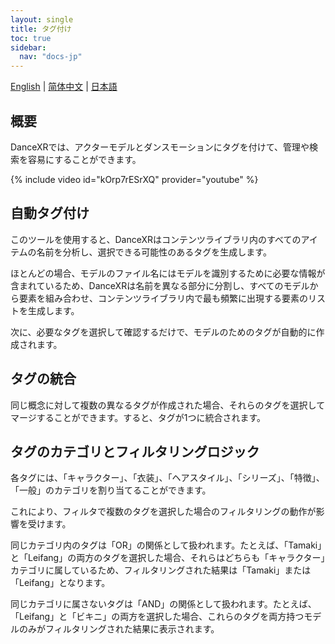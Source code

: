 ```yaml
---
layout: single
title: タグ付け
toc: true
sidebar:
  nav: "docs-jp"
---
```

[English](/dancexr/features/tagging) | [简体中文](/zh/dancexr/features/tagging) | [日本語](/jp/dancexr/features/tagging)


## 概要
DanceXRでは、アクターモデルとダンスモーションにタグを付けて、管理や検索を容易にすることができます。

{% include video id="kOrp7rESrXQ" provider="youtube" %}

## 自動タグ付け
このツールを使用すると、DanceXRはコンテンツライブラリ内のすべてのアイテムの名前を分析し、選択できる可能性のあるタグを生成します。

ほとんどの場合、モデルのファイル名にはモデルを識別するために必要な情報が含まれているため、DanceXRは名前を異なる部分に分割し、すべてのモデルから要素を組み合わせ、コンテンツライブラリ内で最も頻繁に出現する要素のリストを生成します。

次に、必要なタグを選択して確認するだけで、モデルのためのタグが自動的に作成されます。

## タグの統合
同じ概念に対して複数の異なるタグが作成された場合、それらのタグを選択してマージすることができます。すると、タグが1つに統合されます。

## タグのカテゴリとフィルタリングロジック
各タグには、「キャラクター」、「衣装」、「ヘアスタイル」、「シリーズ」、「特徴」、「一般」のカテゴリを割り当てることができます。

これにより、フィルタで複数のタグを選択した場合のフィルタリングの動作が影響を受けます。

同じカテゴリ内のタグは「OR」の関係として扱われます。たとえば、「Tamaki」と「Leifang」の両方のタグを選択した場合、それらはどちらも「キャラクター」カテゴリに属しているため、フィルタリングされた結果は「Tamaki」または「Leifang」となります。

同じカテゴリに属さないタグは「AND」の関係として扱われます。たとえば、「Leifang」と「ビキニ」の両方を選択した場合、これらのタグを両方持つモデルのみがフィルタリングされた結果に表示されます。